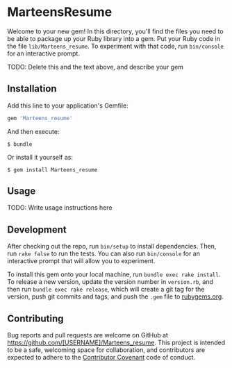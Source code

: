 # MarteensResume

Welcome to your new gem! In this directory, you'll find the files you need to be able to package up your Ruby library into a gem. Put your Ruby code in the file `lib/Marteens_resume`. To experiment with that code, run `bin/console` for an interactive prompt.

TODO: Delete this and the text above, and describe your gem

## Installation

Add this line to your application's Gemfile:

```ruby
gem 'Marteens_resume'
```

And then execute:

    $ bundle

Or install it yourself as:

    $ gem install Marteens_resume

## Usage

TODO: Write usage instructions here

## Development

After checking out the repo, run `bin/setup` to install dependencies. Then, run `rake false` to run the tests. You can also run `bin/console` for an interactive prompt that will allow you to experiment.

To install this gem onto your local machine, run `bundle exec rake install`. To release a new version, update the version number in `version.rb`, and then run `bundle exec rake release`, which will create a git tag for the version, push git commits and tags, and push the `.gem` file to [rubygems.org](https://rubygems.org).

## Contributing

Bug reports and pull requests are welcome on GitHub at https://github.com/[USERNAME]/Marteens_resume. This project is intended to be a safe, welcoming space for collaboration, and contributors are expected to adhere to the [Contributor Covenant](contributor-covenant.org) code of conduct.

